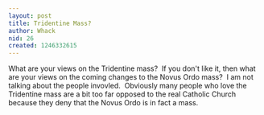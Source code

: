 ```yaml
---
layout: post
title: Tridentine Mass?
author: Whack
nid: 26
created: 1246332615
---
```

<p>What are your views on the Tridentine mass?&nbsp; If you don't like it, then what are your views on the coming changes to the Novus Ordo mass?&nbsp; I&nbsp;am not talking about the people invovled.&nbsp; Obviously many people who love the Tridentine mass are a bit too far opposed to the real Catholic Church because they deny that the Novus Ordo is in fact a mass. &nbsp; &nbsp; </p>
